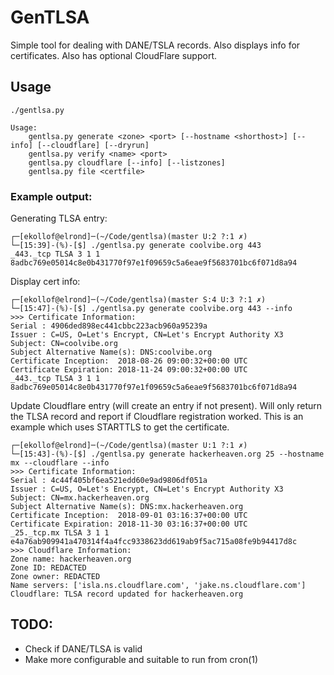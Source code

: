 # GenTLSA

Simple tool for dealing with DANE/TSLA records. Also displays info for certificates. Also has optional CloudFlare support. 

## Usage
```
./gentlsa.py

Usage:
    gentlsa.py generate <zone> <port> [--hostname <shorthost>] [--info] [--cloudflare] [--dryrun]
    gentlsa.py verify <name> <port>
    gentlsa.py cloudflare [--info] [--listzones]
    gentlsa.py file <certfile>
```

### Example output:

Generating TLSA entry:

```
┌─[ekollof@elrond]─(~/Code/gentlsa)(master U:2 ?:1 ✗)
└─[15:39]-(%)-[$] ./gentlsa.py generate coolvibe.org 443
_443._tcp TLSA 3 1 1 8adbc769e05014c8e0b431770f97e1f09659c5a6eae9f5683701bc6f071d8a94
```
Display cert info:
```
┌─[ekollof@elrond]─(~/Code/gentlsa)(master S:4 U:3 ?:1 ✗)
└─[15:47]-(%)-[$] ./gentlsa.py generate coolvibe.org 443 --info
>>> Certificate Information:
Serial : 4906ded898ec441cbbc223acb960a95239a
Issuer : C=US, O=Let's Encrypt, CN=Let's Encrypt Authority X3
Subject: CN=coolvibe.org
Subject Alternative Name(s): DNS:coolvibe.org
Certificate Inception:  2018-08-26 09:00:32+00:00 UTC
Certificate Expiration: 2018-11-24 09:00:32+00:00 UTC
_443._tcp TLSA 3 1 1 8adbc769e05014c8e0b431770f97e1f09659c5a6eae9f5683701bc6f071d8a94

```
Update Cloudflare entry (will create an entry if not present). Will only return the TLSA record and report if Cloudflare
registration worked. This is an example which uses STARTTLS to get the certificate.
```
┌─[ekollof@elrond]─(~/Code/gentlsa)(master U:1 ?:1 ✗)
└─[15:43]-(%)-[$] ./gentlsa.py generate hackerheaven.org 25 --hostname mx --cloudflare --info  
>>> Certificate Information:
Serial : 4c44f405bf6ea521edd60e9ad9806df051a
Issuer : C=US, O=Let's Encrypt, CN=Let's Encrypt Authority X3
Subject: CN=mx.hackerheaven.org
Subject Alternative Name(s): DNS:mx.hackerheaven.org
Certificate Inception:  2018-09-01 03:16:37+00:00 UTC
Certificate Expiration: 2018-11-30 03:16:37+00:00 UTC
_25._tcp.mx TLSA 3 1 1 e4a76ab909941a470314f4a4fcc9338623dd619ab9f5ac715a08fe9b94417d8c
>>> Cloudflare Information:
Zone name: hackerheaven.org
Zone ID: REDACTED
Zone owner: REDACTED
Name servers: ['isla.ns.cloudflare.com', 'jake.ns.cloudflare.com']
Cloudflare: TLSA record updated for hackerheaven.org
```


## TODO:

* Check if DANE/TLSA is valid
* Make more configurable and suitable to run from cron(1)

 


